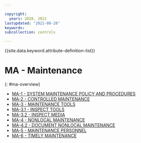 ```yaml
---

copyright:
  years: 2020, 2022
lastupdated: "2022-08-28"
keywords: 
subcollection: controls

---
```




{{site.data.keyword.attribute-definition-list}}

# MA - Maintenance
{: #ma-overview}

- [MA-1 - SYSTEM MAINTENANCE POLICY AND PROCEDURES](/docs/controls/ma-1)
- [MA-2 - CONTROLLED MAINTENANCE](/docs/controls/ma-2)
- [MA-3 - MAINTENANCE TOOLS](/docs/controls/ma-3)
- [MA-3.1 - INSPECT TOOLS](/docs/controls/ma-3.1)
- [MA-3.2 - INSPECT MEDIA](/docs/controls/ma-3.2)
- [MA-4 - NONLOCAL MAINTENANCE](/docs/controls/ma-4)
- [MA-4.2 - DOCUMENT NONLOCAL MAINTENANCE](/docs/controls/ma-4.2)
- [MA-5 - MAINTENANCE PERSONNEL](/docs/controls/ma-5)
- [MA-6 - TIMELY MAINTENANCE](/docs/controls/ma-6)



